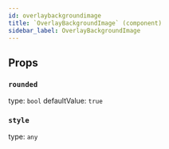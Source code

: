 ```yaml
---
id: overlaybackgroundimage
title: `OverlayBackgroundImage` (component)
sidebar_label: OverlayBackgroundImage
---
```



Props
-----

### `rounded`

type: `bool`
defaultValue: `true`


### `style`

type: `any`

